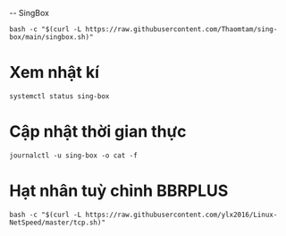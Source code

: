 -- SingBox
```
bash -c "$(curl -L https://raw.githubusercontent.com/Thaomtam/sing-box/main/singbox.sh)"
```

# Xem nhật kí

```
systemctl status sing-box
```
# Cập nhật thời gian thực

```
journalctl -u sing-box -o cat -f
```


# Hạt nhân tuỳ chỉnh BBRPLUS

```
bash -c "$(curl -L https://raw.githubusercontent.com/ylx2016/Linux-NetSpeed/master/tcp.sh)"
```
